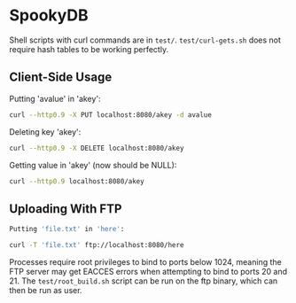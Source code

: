 # SpookyDB

Shell scripts with curl commands are in `test/`. `test/curl-gets.sh` does not require hash tables to be working perfectly. 

## Client-Side Usage

Putting 'avalue' in 'akey':

```bash
curl --http0.9 -X PUT localhost:8080/akey -d avalue
```

Deleting key 'akey':

```bash
curl --http0.9 -X DELETE localhost:8080/akey
```

Getting value in 'akey' (now should be NULL):

```bash
curl --http0.9 localhost:8080/akey
```

## Uploading With FTP

```bash
Putting 'file.txt' in 'here':

curl -T 'file.txt' ftp://localhost:8080/here
```

Processes require root privileges to bind to ports below 1024, meaning the FTP server may get EACCES errors when attempting to bind to ports 20 and 21. The `test/root_build.sh` script can be run on the ftp binary, which can then be run as user.
